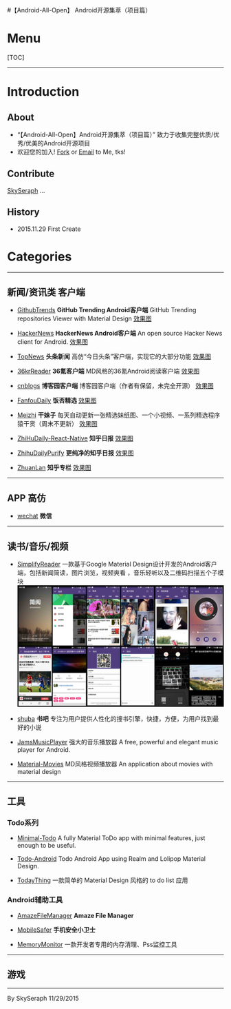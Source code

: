 #【Android-All-Open】 Android开源集萃（项目篇）
# Menu
[TOC]

************************************************************************

# Introduction
##  About
* “【Android-All-Open】Android开源集萃（项目篇）”  致力于收集完整优质/优秀/优美的Android开源项目
* 欢迎您的加入!   [Fork](https://github.com/skyseraph/Android-All-Open) or [Email](skyseraph00@163.com) to Me, tks!

## Contribute
[SkySeraph](http://skyseraph.com/) ...

## History
* 2015.11.29 First Create


# Categories
************************************************************************
## 新闻/资讯类 客户端
* [GithubTrends](https://github.com/laowch/GithubTrends) **GitHub Trending Android客户端**
GitHub Trending repositories Viewer with Material Design
[效果图](https://raw.githubusercontent.com/laowch/GithubTrends/master/screenshot/1.png)

* [HackerNews](https://github.com/bishopmatthew/HackerNews) **HackerNews Android客户端**
An open source Hacker News client for Android. 
[效果图](https://camo.githubusercontent.com/1086323d0d0a27ac17875c5e56de60e7f4d40825/687474703a2f2f692e696d6775722e636f6d2f58785330344b502e706e67)

* [TopNews](https://github.com/Rano1/TopNews "") **头条新闻**
高仿“今日头条”客户端，实现它的大部分功能
[效果图](https://raw.githubusercontent.com/Rano1/TopNews/master/art/1.png)

* [36krReader](https://github.com/kinneyyan/36krReader) **36氪客户端**
MD风格的36氪Android阅读客户端
[效果图](https://raw.githubusercontent.com/kinneyyan/36krReader/master/Screenshots/device-2015-10-29-152823.png)

* [cnblogs](https://github.com/avenwu/cnblogs) **博客园客户端**
博客园客户端（作者有保留，未完全开源）
[效果图](https://camo.githubusercontent.com/cd6edadb73d38d823ad36580a533a54f27c82eae/687474703a2f2f3775326a69722e636f6d312e7a302e676c622e636c6f7564646e2e636f6d2f76332e302e302f73637265656e73686f742d76332e302e302d312e706e67)

* [FanfouDaily](https://github.com/Anthonyeef/FanfouDaily) **饭否精选**
[效果图](https://raw.githubusercontent.com/Anthonyeef/FanfouDaily/master/screenshots/Screenshot_1.jpg)

* [Meizhi](https://github.com/drakeet/Meizhi) **干妹子**
每天自动更新一张精选妹纸图、一个小视频、一系列精选程序猿干货（周末不更新）
[效果图](https://raw.githubusercontent.com/drakeet/Meizhi/master/screenshots/s0.png)

* [ZhiHuDaily-React-Native](https://github.com/race604/ZhiHuDaily-React-Native) **知乎日报**
[效果图](https://raw.githubusercontent.com/race604/ZhiHuDaily-React-Native/master/art/home1.jpg)

* [ZhihuDailyPurify](https://github.com/izzyleung/ZhihuDailyPurify) **更纯净的知乎日报**
[效果图](https://raw.githubusercontent.com/izzyleung/ZhihuDailyPurify/master/ZhihuDailyPurify.png)

* [ZhuanLan](https://github.com/bxbxbai/ZhuanLan) **知乎专栏**
[效果图](https://camo.githubusercontent.com/e689e52a807b099b59c08a7824928b6f9f1bb47c/687474703a2f2f69322e74696574756b752e636f6d2f303735336462396531383034663662332e706e67)


************************************************************************
## APP 高仿
* [wechat](https://github.com/motianhuo/wechat) **微信**


************************************************************************
## 读书/音乐/视频
* [SimplifyReader](https://github.com/SkillCollege/SimplifyReader)
一款基于Google Material Design设计开发的Android客户端，包括新闻简读，图片浏览，视频爽看 ，音乐轻听以及二维码扫描五个子模块
![](https://raw.githubusercontent.com/SkillCollege/server/master/SimplifyReader/images/all_in_one.jpg "")

* [shuba](https://github.com/liuguangqiang/shuba) **书吧**
专注为用户提供人性化的搜书引擎，快捷，方便，为用户找到最好的小说

* [JamsMusicPlayer](https://github.com/psaravan/JamsMusicPlayer) 强大的音乐播放器
A free, powerful and elegant music player for Android.

* [Material-Movies](https://github.com/saulmm/Material-Movies) MD风格视频播放器
An application about movies with material design



************************************************************************
## 工具
### Todo系列
* [Minimal-Todo](https://github.com/avjinder/Minimal-Todo)
A fully Material ToDo app with minimal features, just enough to be useful.

* [Todo-Android](https://github.com/rakuishi/Todo-Android)
Todo Android App using Realm and Lolipop Material Design.

* [TodayThing](https://github.com/zhenghuiy/TodayThing)
一款简单的 Material Design 风格的 to do list 应用

### Android辅助工具
* [AmazeFileManager](https://github.com/arpitkh96/AmazeFileManager)  **Amaze File Manager**

* [MobileSafer](https://github.com/msAndroid/MobileSafer)  **手机安全小卫士**

* [MemoryMonitor](https://github.com/cundong/MemoryMonitor)
一款开发者专用的内存清理、Pss监控工具

************************************************************************
## 游戏
************************************************************************



By SkySeraph 11/29/2015